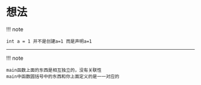 # 想法  
!!! note

    int a = 1 并不是创建a=1 而是声明a=1
	
***
!!! note 

    main函数上面的东西是相互独立的，没有关联性
    main中函数圆括号中的东西和你上面定义的是一一对应的